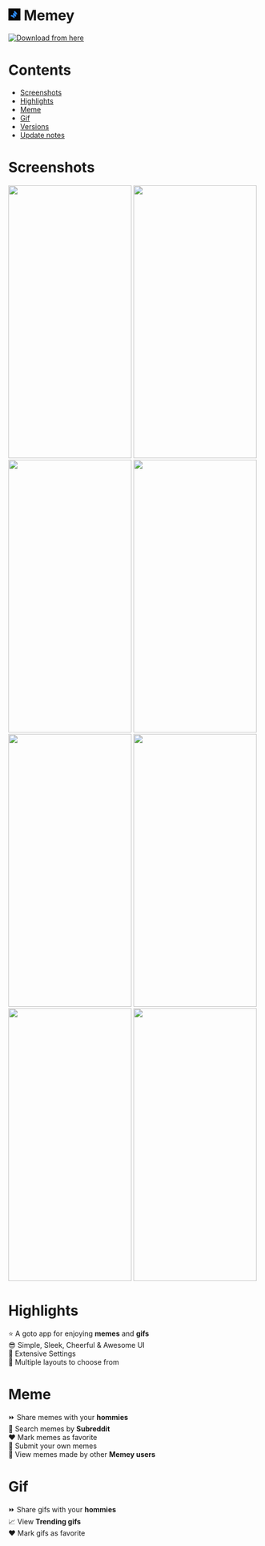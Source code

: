 # <img src="https://github.com/Hyouteki/Memey/blob/main/memey.png"  width="24" height="24">  Memey 

<a href="https://github.com/Hyouteki/Memey/raw/main/Memey.apk">
<img src="https://img.shields.io/badge/Click-to%20download%20the%20application-red" width="300" height="32" alt="Download from here"/> </a> <br>

# Contents

- [Screenshots](#screenshots)
- [Highlights](#highlights)
- [Meme](#meme)
- [Gif](#gif)
- [Versions](https://github.com/Hyouteki/Memey/blob/main/versions.md)
- [Update notes](https://github.com/Hyouteki/Memey/blob/main/update-notes.md)

# Screenshots

<img src="https://github.com/Hyouteki/Memey/blob/main/versions/v%CE%BB/dump/random-meme-new.jpeg" width="246" height="544"> <img src="https://github.com/Hyouteki/Memey/blob/main/versions/v%CE%BB/dump/trending-gifs-new.jpeg" width="246" height="544">
<img src="https://github.com/Hyouteki/Memey/blob/main/versions/v%CE%BB/dump/search-memes-new.jpeg" width="246" height="544">
<img src="https://github.com/Hyouteki/Memey/blob/main/versions/v%CE%BB/dump/search-gifs-new.jpeg" width="246" height="544"> <br>
<img src="https://github.com/Hyouteki/Memey/blob/main/versions/v%CE%BB/dump/add-meme-new.jpeg" width="246" height="544"> <img src="https://github.com/Hyouteki/Memey/blob/main/versions/v%CE%BB/dump/single-meme-new.jpeg" width="246" height="544">
<img src="https://github.com/Hyouteki/Memey/blob/main/versions/v%CE%BB/dump/more-new.jpeg" width="246" height="544">
<img src="https://github.com/Hyouteki/Memey/blob/main/versions/v%CE%BB/dump/settings-new.jpeg" width="246" height="544"> 

# Highlights
⭐ A goto app for enjoying __memes__ and __gifs__<br>
😎 Simple, Sleek, Cheerful & Awesome UI<br>
💯 Extensive Settings<br>
📑 Multiple layouts to choose from

# Meme
⏩ Share memes with your __hommies__<br>
🔎 Search memes by __Subreddit__<br>
♥️ Mark memes as favorite<br>
📲 Submit your own memes<br>
🔭 View memes made by other __Memey users__<br>

# Gif
⏩ Share gifs with your __hommies__<br>
📈 View __Trending gifs__<br>
♥️ Mark gifs as favorite<br>
